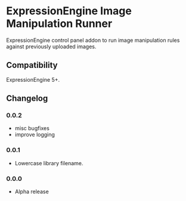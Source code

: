 # ExpressionEngine Image Manipulation Runner

ExpressionEngine control panel addon to run image manipulation rules against previously uploaded images.

## Compatibility

ExpressionEngine 5+.

## Changelog

### 0.0.2

- misc bugfixes
- improve logging

### 0.0.1

- Lowercase library filename.

### 0.0.0

- Alpha release
